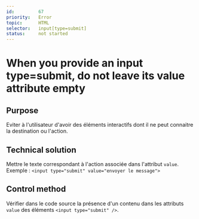 ```yaml
---
id:         67
priority:   Error
topic:      HTML
selector:   input[type=submit]
status:     not started
---
```


# When you provide an input type=submit, do not leave its value attribute empty

## Purpose

Eviter à l'utilisateur d'avoir des éléments interactifs dont il ne peut connaitre la destination ou l'action.

## Technical solution

Mettre le texte correspondant à l'action associée dans l'attribut `value`. Exemple : `<input type="submit" value="envoyer le message">`

## Control method

Vérifier dans le code source la présence d'un contenu dans les attributs `value` des éléments `<input type="submit" />`.
